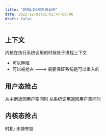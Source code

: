 ```yaml
---
title: "理解LINUX系统调用"
date: 2022-12-03T01:01:47+08:00
draft: false
---
```



## 上下文
内核在执行系统调用的时候处于进程上下文
 - 可以睡眠
 - 可以被抢占 ---> 需要保证系统是可以重入的


## 用户态抢占
从中断返回用户空间时
从系统调用返回用户空间时

## 内核态抢占
时机: 未持有锁